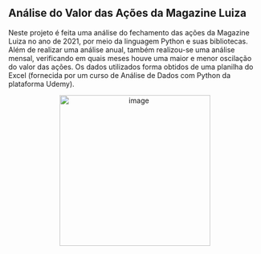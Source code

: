 ## Análise do Valor das Ações da Magazine Luiza

Neste projeto é feita uma análise do fechamento das ações da Magazine Luiza no ano de 2021, por meio da linguagem Python e suas bibliotecas. Além de realizar uma análise anual, também realizou-se uma análise mensal, verificando em quais meses houve uma maior e menor oscilação do valor das ações. Os dados utilizados forma obtidos de uma planilha do Excel (fornecida por um curso de Análise de Dados com Python da plataforma Udemy).

<div style="text-align: center;">
  <img src="https://github.com/user-attachments/assets/13a77b62-12cc-4cb8-ac1a-16a2e55d12cd" alt="image" width="300"/>
</div>
